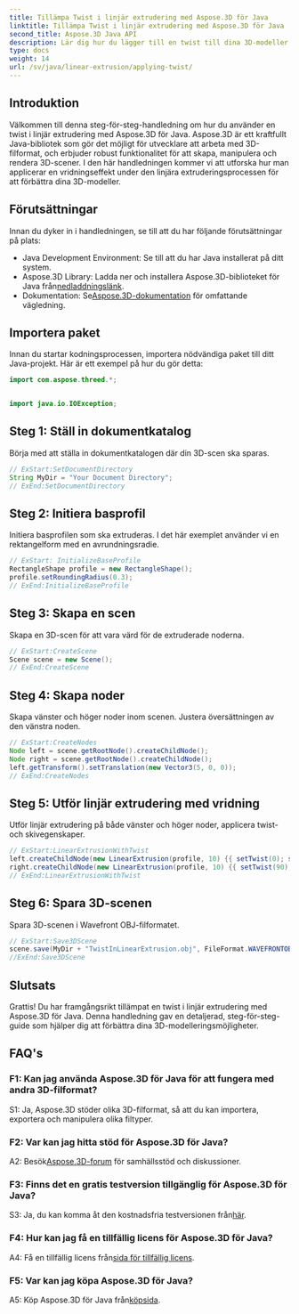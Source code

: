 ```yaml
---
title: Tillämpa Twist i linjär extrudering med Aspose.3D för Java
linktitle: Tillämpa Twist i linjär extrudering med Aspose.3D för Java
second_title: Aspose.3D Java API
description: Lär dig hur du lägger till en twist till dina 3D-modeller med Aspose.3D för Java. Följ vår steg-för-steg-guide för förbättrade linjära extruderingseffekter.
type: docs
weight: 14
url: /sv/java/linear-extrusion/applying-twist/
---
```

## Introduktion

Välkommen till denna steg-för-steg-handledning om hur du använder en twist i linjär extrudering med Aspose.3D för Java. Aspose.3D är ett kraftfullt Java-bibliotek som gör det möjligt för utvecklare att arbeta med 3D-filformat, och erbjuder robust funktionalitet för att skapa, manipulera och rendera 3D-scener. I den här handledningen kommer vi att utforska hur man applicerar en vridningseffekt under den linjära extruderingsprocessen för att förbättra dina 3D-modeller.

## Förutsättningar

Innan du dyker in i handledningen, se till att du har följande förutsättningar på plats:

- Java Development Environment: Se till att du har Java installerat på ditt system.
-  Aspose.3D Library: Ladda ner och installera Aspose.3D-biblioteket för Java från[nedladdningslänk](https://releases.aspose.com/3d/java/).
-  Dokumentation: Se[Aspose.3D-dokumentation](https://reference.aspose.com/3d/java/) för omfattande vägledning.

## Importera paket

Innan du startar kodningsprocessen, importera nödvändiga paket till ditt Java-projekt. Här är ett exempel på hur du gör detta:

```java
import com.aspose.threed.*;


import java.io.IOException;
```

## Steg 1: Ställ in dokumentkatalog

Börja med att ställa in dokumentkatalogen där din 3D-scen ska sparas.

```java
// ExStart:SetDocumentDirectory
String MyDir = "Your Document Directory";
// ExEnd:SetDocumentDirectory
```

## Steg 2: Initiera basprofil

Initiera basprofilen som ska extruderas. I det här exemplet använder vi en rektangelform med en avrundningsradie.

```java
// ExStart: InitializeBaseProfile
RectangleShape profile = new RectangleShape();
profile.setRoundingRadius(0.3);
// ExEnd:InitializeBaseProfile
```

## Steg 3: Skapa en scen

Skapa en 3D-scen för att vara värd för de extruderade noderna.

```java
// ExStart:CreateScene
Scene scene = new Scene();
// ExEnd:CreateScene
```

## Steg 4: Skapa noder

Skapa vänster och höger noder inom scenen. Justera översättningen av den vänstra noden.

```java
// ExStart:CreateNodes
Node left = scene.getRootNode().createChildNode();
Node right = scene.getRootNode().createChildNode();
left.getTransform().setTranslation(new Vector3(5, 0, 0));
// ExEnd:CreateNodes
```

## Steg 5: Utför linjär extrudering med vridning

Utför linjär extrudering på både vänster och höger noder, applicera twist- och skivegenskaper.

```java
// ExStart:LinearExtrusionWithTwist
left.createChildNode(new LinearExtrusion(profile, 10) {{ setTwist(0); setSlices(100); }});
right.createChildNode(new LinearExtrusion(profile, 10) {{ setTwist(90); setSlices(100); }});
// ExEnd:LinearExtrusionWithTwist
```

## Steg 6: Spara 3D-scenen

Spara 3D-scenen i Wavefront OBJ-filformatet.

```java
// ExStart:Save3DScene
scene.save(MyDir + "TwistInLinearExtrusion.obj", FileFormat.WAVEFRONTOBJ);
//ExEnd:Save3DScene
```

## Slutsats

Grattis! Du har framgångsrikt tillämpat en twist i linjär extrudering med Aspose.3D för Java. Denna handledning gav en detaljerad, steg-för-steg-guide som hjälper dig att förbättra dina 3D-modelleringsmöjligheter.

## FAQ's

### F1: Kan jag använda Aspose.3D för Java för att fungera med andra 3D-filformat?

S1: Ja, Aspose.3D stöder olika 3D-filformat, så att du kan importera, exportera och manipulera olika filtyper.

### F2: Var kan jag hitta stöd för Aspose.3D för Java?

 A2: Besök[Aspose.3D-forum](https://forum.aspose.com/c/3d/18) för samhällsstöd och diskussioner.

### F3: Finns det en gratis testversion tillgänglig för Aspose.3D för Java?

 S3: Ja, du kan komma åt den kostnadsfria testversionen från[här](https://releases.aspose.com/).

### F4: Hur kan jag få en tillfällig licens för Aspose.3D för Java?

 A4: Få en tillfällig licens från[sida för tillfällig licens](https://purchase.aspose.com/temporary-license/).

### F5: Var kan jag köpa Aspose.3D för Java?

 A5: Köp Aspose.3D för Java från[köpsida](https://purchase.aspose.com/buy).